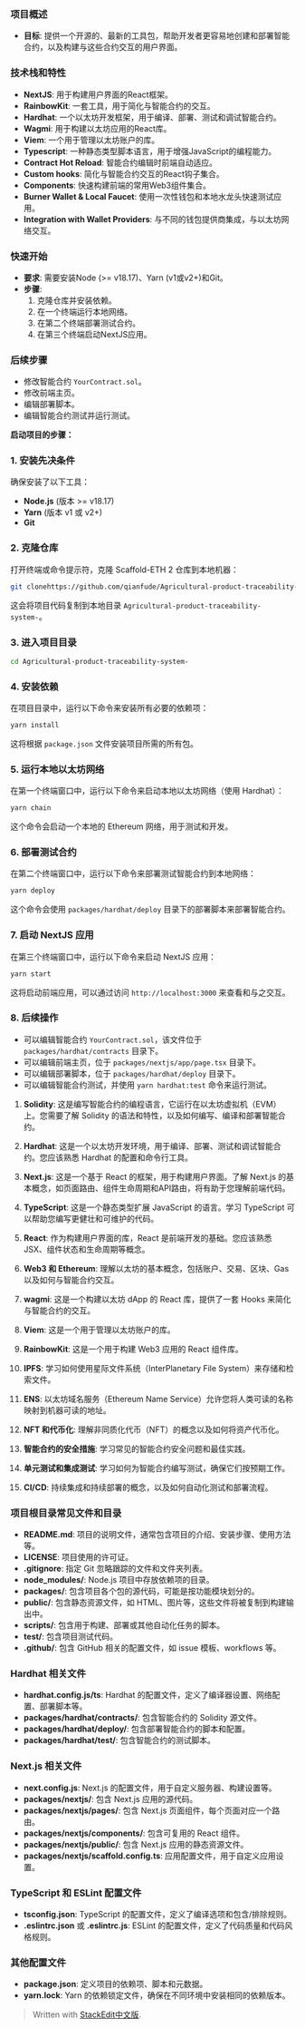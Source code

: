 ﻿### 项目概述

- **目标**: 提供一个开源的、最新的工具包，帮助开发者更容易地创建和部署智能合约，以及构建与这些合约交互的用户界面。

### 技术栈和特性
- **NextJS**: 用于构建用户界面的React框架。
- **RainbowKit**: 一套工具，用于简化与智能合约的交互。
- **Hardhat**: 一个以太坊开发框架，用于编译、部署、测试和调试智能合约。
- **Wagmi**: 用于构建以太坊应用的React库。
- **Viem**: 一个用于管理以太坊账户的库。
- **Typescript**: 一种静态类型脚本语言，用于增强JavaScript的编程能力。
- **Contract Hot Reload**: 智能合约编辑时前端自动适应。
- **Custom hooks**: 简化与智能合约交互的React钩子集合。
- **Components**: 快速构建前端的常用Web3组件集合。
- **Burner Wallet & Local Faucet**: 使用一次性钱包和本地水龙头快速测试应用。
- **Integration with Wallet Providers**: 与不同的钱包提供商集成，与以太坊网络交互。

### 快速开始
- **要求**: 需要安装Node (>= v18.17)、Yarn (v1或v2+)和Git。
- **步骤**:
  1. 克隆仓库并安装依赖。
  2. 在一个终端运行本地网络。
  3. 在第二个终端部署测试合约。
  4. 在第三个终端启动NextJS应用。

### 后续步骤
- 修改智能合约 `YourContract.sol`。
- 修改前端主页。
- 编辑部署脚本。
- 编辑智能合约测试并运行测试。


**启动项目的步骤：**

### 1. 安装先决条件
确保安装了以下工具：
- **Node.js** (版本 >= v18.17)
- **Yarn** (版本 v1 或 v2+)
- **Git**

### 2. 克隆仓库
打开终端或命令提示符，克隆 Scaffold-ETH 2 仓库到本地机器：
```sh
git clonehttps://github.com/qianfude/Agricultural-product-traceability-system-.git
```
这会将项目代码复制到本地目录 `Agricultural-product-traceability-system-`。

### 3. 进入项目目录
```sh
cd Agricultural-product-traceability-system-
```


### 4. 安装依赖
在项目目录中，运行以下命令来安装所有必要的依赖项：
```sh
yarn install
```
这将根据 `package.json` 文件安装项目所需的所有包。

### 5. 运行本地以太坊网络
在第一个终端窗口中，运行以下命令来启动本地以太坊网络（使用 Hardhat）：
```sh
yarn chain
```
这个命令会启动一个本地的 Ethereum 网络，用于测试和开发。

### 6. 部署测试合约
在第二个终端窗口中，运行以下命令来部署测试智能合约到本地网络：
```sh
yarn deploy
```
这个命令会使用 `packages/hardhat/deploy` 目录下的部署脚本来部署智能合约。

### 7. 启动 NextJS 应用
在第三个终端窗口中，运行以下命令来启动 NextJS 应用：
```sh
yarn start
```
这将启动前端应用，可以通过访问 `http://localhost:3000` 来查看和与之交互。

### 8. 后续操作
- 可以编辑智能合约 `YourContract.sol`，该文件位于 `packages/hardhat/contracts` 目录下。
- 可以编辑前端主页，位于 `packages/nextjs/app/page.tsx` 目录下。
- 可以编辑部署脚本，位于 `packages/hardhat/deploy` 目录下。
- 可以编辑智能合约测试，并使用 `yarn hardhat:test` 命令来运行测试。



1. **Solidity**: 这是编写智能合约的编程语言，它运行在以太坊虚拟机（EVM）上。您需要了解 Solidity 的语法和特性，以及如何编写、编译和部署智能合约。

2. **Hardhat**: 这是一个以太坊开发环境，用于编译、部署、测试和调试智能合约。您应该熟悉 Hardhat 的配置和命令行工具。

3. **Next.js**: 这是一个基于 React 的框架，用于构建用户界面。了解 Next.js 的基本概念，如页面路由、组件生命周期和API路由，将有助于您理解前端代码。

4. **TypeScript**: 这是一个静态类型扩展 JavaScript 的语言。学习 TypeScript 可以帮助您编写更健壮和可维护的代码。

5. **React**: 作为构建用户界面的库，React 是前端开发的基础。您应该熟悉 JSX、组件状态和生命周期等概念。

6. **Web3 和 Ethereum**: 理解以太坊的基本概念，包括账户、交易、区块、Gas 以及如何与智能合约交互。

7. **wagmi**: 这是一个构建以太坊 dApp 的 React 库，提供了一套 Hooks 来简化与智能合约的交互。

8. **Viem**: 这是一个用于管理以太坊账户的库。

9. **RainbowKit**: 这是一个用于构建 Web3 应用的 React 组件库。

10. **IPFS**: 学习如何使用星际文件系统（InterPlanetary File System）来存储和检索文件。

11. **ENS**: 以太坊域名服务（Ethereum Name Service）允许您将人类可读的名称映射到机器可读的地址。

12. **NFT 和代币化**: 理解非同质化代币（NFT）的概念以及如何将资产代币化。

13. **智能合约的安全措施**: 学习常见的智能合约安全问题和最佳实践。

14. **单元测试和集成测试**: 学习如何为智能合约编写测试，确保它们按预期工作。

15. **CI/CD**: 持续集成和持续部署的概念，以及如何自动化测试和部署流程。



### 项目根目录常见文件和目录

- **README.md**: 项目的说明文件，通常包含项目的介绍、安装步骤、使用方法等。
- **LICENSE**: 项目使用的许可证。
- **.gitignore**: 指定 Git 忽略跟踪的文件和文件夹列表。
- **node_modules/**: Node.js 项目中存放依赖项的目录。
- **packages/**: 包含项目各个包的源代码，可能是按功能模块划分的。
- **public/**: 包含静态资源文件，如 HTML、图片等，这些文件将被复制到构建输出中。
- **scripts/**: 包含用于构建、部署或其他自动化任务的脚本。
- **test/**: 包含项目测试代码。
- **.github/**: 包含 GitHub 相关的配置文件，如 issue 模板、workflows 等。

### Hardhat 相关文件

- **hardhat.config.js/ts**: Hardhat 的配置文件，定义了编译器设置、网络配置、部署脚本等。
- **packages/hardhat/contracts/**: 包含智能合约的 Solidity 源文件。
- **packages/hardhat/deploy/**: 包含部署智能合约的脚本和配置。
- **packages/hardhat/test/**: 包含智能合约的测试脚本。

### Next.js 相关文件

- **next.config.js**: Next.js 的配置文件，用于自定义服务器、构建设置等。
- **packages/nextjs/**: 包含 Next.js 应用的源代码。
- **packages/nextjs/pages/**: 包含 Next.js 页面组件，每个页面对应一个路由。
- **packages/nextjs/components/**: 包含可复用的 React 组件。
- **packages/nextjs/public/**: 包含 Next.js 应用的静态资源文件。
- **packages/nextjs/scaffold.config.ts**: 应用配置文件，用于自定义应用设置。

### TypeScript 和 ESLint 配置文件

- **tsconfig.json**: TypeScript 的配置文件，定义了编译选项和包含/排除规则。
- **.eslintrc.json** 或 **.eslintrc.js**: ESLint 的配置文件，定义了代码质量和代码风格规则。

### 其他配置文件

- **package.json**: 定义项目的依赖项、脚本和元数据。
- **yarn.lock**: Yarn 的依赖锁定文件，确保在不同环境中安装相同的依赖版本。




> Written with [StackEdit中文版](https://stackedit.cn/).
